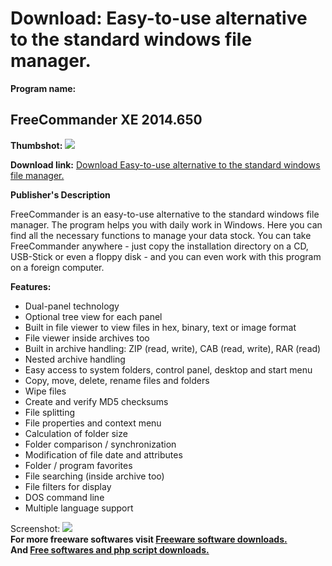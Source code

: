 # Download: Easy-to-use alternative to the standard windows file manager.

**Program name:**

## FreeCommander XE 2014.650

  
**Thumbshot:** ![](http://www.freewarefiles.com/screenshot/freecommanderxe_md.jpg)   
  
**Download link:** [Download Easy-to-use alternative to the standard windows file manager.](http://freesoftwares.boysofts.com/FreeCommander_program_11462.html)  
  


**Publisher's Description**  
  


FreeCommander is an easy-to-use alternative to the standard windows file manager. The program helps you with daily work in Windows. Here you can find all the necessary functions to manage your data stock. You can take FreeCommander anywhere - just copy the installation directory on a CD, USB-Stick or even a floppy disk - and you can even work with this program on a foreign computer. 

**Features:**

  * Dual-panel technology 
  * Optional tree view for each panel 
  * Built in file viewer to view files in hex, binary, text or image format 
  * File viewer inside archives too 
  * Built in archive handling: ZIP (read, write), CAB (read, write), RAR (read) 
  * Nested archive handling 
  * Easy access to system folders, control panel, desktop and start menu 
  * Copy, move, delete, rename files and folders 
  * Wipe files 
  * Create and verify MD5 checksums 
  * File splitting 
  * File properties and context menu 
  * Calculation of folder size 
  * Folder comparison / synchronization 
  * Modification of file date and attributes 
  * Folder / program favorites 
  * File searching (inside archive too) 
  * File filters for display 
  * DOS command line 
  * Multiple language support 

  
  
Screenshot: ![](http://www.freewarefiles.com/screenshot/freecommanderxe.jpg)   
**For more freeware softwares visit [Freeware software downloads.](http://freesoftwares.boysofts.com/)**   
**And [Free softwares and php script downloads.](http://www.boysofts.com/)**
